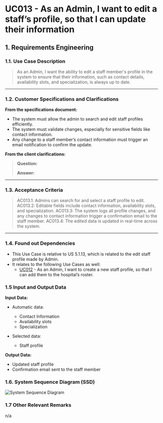 # UC013 - As an Admin, I want to edit a staff’s profile, so that I can update their information

## 1. Requirements Engineering

### 1.1. Use Case Description

> As an Admin, I want the ability to edit a staff member's profile in the system to ensure that their information, such as contact details, availability slots, and specialization, is always up to date.

---

### 1.2. Customer Specifications and Clarifications

**From the specifications document:**

- The system must allow the admin to search and edit staff profiles efficiently.
- The system must validate changes, especially for sensitive fields like contact information.
- Any change to a staff member’s contact information must trigger an email notification to confirm the update.

**From the client clarifications:**

> **Question:**
>
> **Answer:**

---

### 1.3. Acceptance Criteria

> AC013.1: Admins can search for and select a staff profile to edit.
> AC013.2: Editable fields include contact information, availability slots, and specialization.
> AC013.3: The system logs all profile changes, and any changes to contact information trigger a confirmation email to the staff member.
> AC013.4: The edited data is updated in real-time across the system.

---

### 1.4. Found out Dependencies

- This Use Case is relative to US 5.1.13, which is related to the edit staff profile made by Admin.
- It relates to the following Use Cases as well:
  - [UC012](../../UC012/README.md) - As an Admin, I want to create a new staff profile, so that I can add them to the hospital’s roster.

### 1.5 Input and Output Data

**Input Data:**

- Automatic data:
  - Contact Information
  - Availability slots
  - Specialization

- Selected data:
  - Staff profile

**Output Data:**

- Updated staff profile
- Confirmation email sent to the staff member

### 1.6. System Sequence Diagram (SSD)

![System Sequence Diagram](svg/uc013-system-sequence-diagram.svg)

### 1.7 Other Relevant Remarks

n/a
